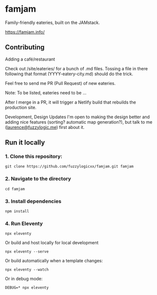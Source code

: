 # famjam

Family-friendly eateries, built on the JAMstack.

https://famjam.info/

## Contributing

Adding a café/restaurant

Check out /site/eateries/ for a bunch of .md files. Tossing a file in there following that format (YYYY-eatery-city.md) should do the trick.

Feel free to send me PR (Pull Request) of new eateries.

Note:
To be listed, eateries need to be …

After I merge in a PR, it will trigger a Netlify build that rebuilds the production site.

Development, Design Updates
I'm open to making the design better and adding nice features (sorting? automatic map generation?), but talk to me (laurence@fuzzylogic.me) first about it.

## Run it locally

### 1. Clone this repository:

```
git clone https://github.com/fuzzylogicxx/famjam.git famjam
```

### 2. Navigate to the directory

```
cd famjam
```

### 3. Install dependencies

```
npm install
```

### 4. Run Eleventy

```
npx eleventy
```

Or build and host locally for local development
```
npx eleventy --serve
```

Or build automatically when a template changes:
```
npx eleventy --watch
```

Or in debug mode:
```
DEBUG=* npx eleventy
```

